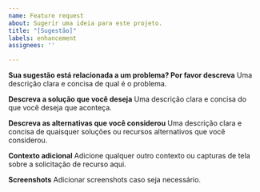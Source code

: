 ```yaml
---
name: Feature request
about: Sugerir uma ideia para este projeto.
title: "[Sugestão]"
labels: enhancement
assignees: ''

---
```


**Sua sugestão está relacionada a um problema? Por favor descreva**
Uma descrição clara e concisa de qual é o problema.

**Descreva a solução que você deseja**
Uma descrição clara e concisa do que você deseja que aconteça.

**Descreva as alternativas que você considerou**
Uma descrição clara e concisa de quaisquer soluções ou recursos alternativos que você considerou.

**Contexto adicional**
Adicione qualquer outro contexto ou capturas de tela sobre a solicitação de recurso aqui.

**Screenshots**
Adicionar screenshots caso seja necessário.